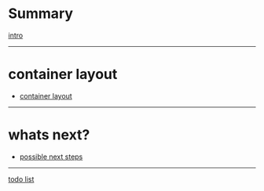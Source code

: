# Summary

[intro](./intro.md)

---

# container layout

- [container layout](containerLayout.md)

---

# whats next?

- [possible next steps](./nextSteps.md)

---

[todo list](Todo/todoList.md)
